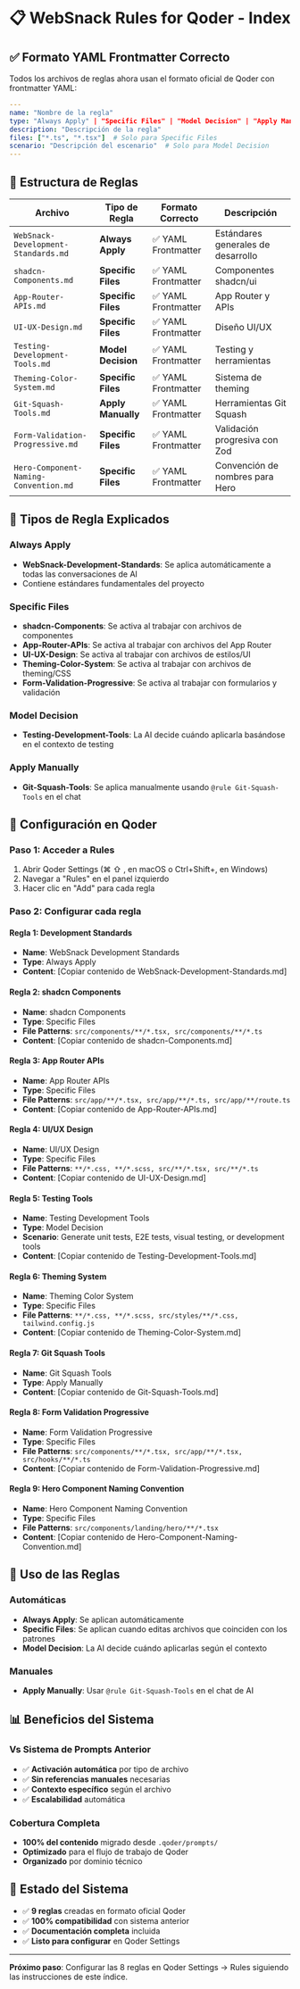 # 📋 WebSnack Rules for Qoder - Index

## ✅ Formato YAML Frontmatter Correcto

Todos los archivos de reglas ahora usan el formato oficial de Qoder con frontmatter YAML:

```yaml
---
name: "Nombre de la regla"
type: "Always Apply" | "Specific Files" | "Model Decision" | "Apply Manually"
description: "Descripción de la regla"
files: ["*.ts", "*.tsx"]  # Solo para Specific Files
scenario: "Descripción del escenario"  # Solo para Model Decision
---
```

## 📂 Estructura de Reglas

| Archivo | Tipo de Regla | Formato Correcto | Descripción |
|---------|---------------|------------------|-------------|
| `WebSnack-Development-Standards.md` | **Always Apply** | ✅ YAML Frontmatter | Estándares generales de desarrollo |
| `shadcn-Components.md` | **Specific Files** | ✅ YAML Frontmatter | Componentes shadcn/ui |
| `App-Router-APIs.md` | **Specific Files** | ✅ YAML Frontmatter | App Router y APIs |
| `UI-UX-Design.md` | **Specific Files** | ✅ YAML Frontmatter | Diseño UI/UX |
| `Testing-Development-Tools.md` | **Model Decision** | ✅ YAML Frontmatter | Testing y herramientas |
| `Theming-Color-System.md` | **Specific Files** | ✅ YAML Frontmatter | Sistema de theming |
| `Git-Squash-Tools.md` | **Apply Manually** | ✅ YAML Frontmatter | Herramientas Git Squash |
| `Form-Validation-Progressive.md` | **Specific Files** | ✅ YAML Frontmatter | Validación progresiva con Zod |
| `Hero-Component-Naming-Convention.md` | **Specific Files** | ✅ YAML Frontmatter | Convención de nombres para Hero |

## 🎯 Tipos de Regla Explicados

### Always Apply
- **WebSnack-Development-Standards**: Se aplica automáticamente a todas las conversaciones de AI
- Contiene estándares fundamentales del proyecto

### Specific Files  
- **shadcn-Components**: Se activa al trabajar con archivos de componentes
- **App-Router-APIs**: Se activa al trabajar con archivos del App Router
- **UI-UX-Design**: Se activa al trabajar con archivos de estilos/UI
- **Theming-Color-System**: Se activa al trabajar con archivos de theming/CSS
- **Form-Validation-Progressive**: Se activa al trabajar con formularios y validación

### Model Decision
- **Testing-Development-Tools**: La AI decide cuándo aplicarla basándose en el contexto de testing

### Apply Manually
- **Git-Squash-Tools**: Se aplica manualmente usando `@rule Git-Squash-Tools` en el chat

## 🚀 Configuración en Qoder

### Paso 1: Acceder a Rules
1. Abrir Qoder Settings (⌘ ⇧ , en macOS o Ctrl+Shift+, en Windows)
2. Navegar a "Rules" en el panel izquierdo
3. Hacer clic en "Add" para cada regla

### Paso 2: Configurar cada regla

#### Regla 1: Development Standards
- **Name**: WebSnack Development Standards
- **Type**: Always Apply
- **Content**: [Copiar contenido de WebSnack-Development-Standards.md]

#### Regla 2: shadcn Components
- **Name**: shadcn Components
- **Type**: Specific Files
- **File Patterns**: `src/components/**/*.tsx, src/components/**/*.ts`
- **Content**: [Copiar contenido de shadcn-Components.md]

#### Regla 3: App Router APIs
- **Name**: App Router APIs
- **Type**: Specific Files
- **File Patterns**: `src/app/**/*.tsx, src/app/**/*.ts, src/app/**/route.ts`
- **Content**: [Copiar contenido de App-Router-APIs.md]

#### Regla 4: UI/UX Design
- **Name**: UI/UX Design
- **Type**: Specific Files
- **File Patterns**: `**/*.css, **/*.scss, src/**/*.tsx, src/**/*.ts`
- **Content**: [Copiar contenido de UI-UX-Design.md]

#### Regla 5: Testing Tools
- **Name**: Testing Development Tools
- **Type**: Model Decision
- **Scenario**: Generate unit tests, E2E tests, visual testing, or development tools
- **Content**: [Copiar contenido de Testing-Development-Tools.md]

#### Regla 6: Theming System
- **Name**: Theming Color System
- **Type**: Specific Files
- **File Patterns**: `**/*.css, **/*.scss, src/styles/**/*.css, tailwind.config.js`
- **Content**: [Copiar contenido de Theming-Color-System.md]

#### Regla 7: Git Squash Tools
- **Name**: Git Squash Tools
- **Type**: Apply Manually
- **Content**: [Copiar contenido de Git-Squash-Tools.md]

#### Regla 8: Form Validation Progressive
- **Name**: Form Validation Progressive
- **Type**: Specific Files
- **File Patterns**: `src/components/**/*.tsx, src/app/**/*.tsx, src/hooks/**/*.ts`
- **Content**: [Copiar contenido de Form-Validation-Progressive.md]

#### Regla 9: Hero Component Naming Convention
- **Name**: Hero Component Naming Convention
- **Type**: Specific Files
- **File Patterns**: `src/components/landing/hero/**/*.tsx`
- **Content**: [Copiar contenido de Hero-Component-Naming-Convention.md]

## 🔧 Uso de las Reglas

### Automáticas
- **Always Apply**: Se aplican automáticamente
- **Specific Files**: Se aplican cuando editas archivos que coinciden con los patrones
- **Model Decision**: La AI decide cuándo aplicarlas según el contexto

### Manuales
- **Apply Manually**: Usar `@rule Git-Squash-Tools` en el chat de AI

## 📊 Beneficios del Sistema

### Vs Sistema de Prompts Anterior
- ✅ **Activación automática** por tipo de archivo
- ✅ **Sin referencias manuales** necesarias
- ✅ **Contexto específico** según el archivo
- ✅ **Escalabilidad** automática

### Cobertura Completa
- **100% del contenido** migrado desde `.qoder/prompts/`
- **Optimizado** para el flujo de trabajo de Qoder
- **Organizado** por dominio técnico

## 🎯 Estado del Sistema

- ✅ **9 reglas** creadas en formato oficial Qoder
- ✅ **100% compatibilidad** con sistema anterior
- ✅ **Documentación completa** incluida
- ✅ **Listo para configurar** en Qoder Settings

---

**Próximo paso**: Configurar las 8 reglas en Qoder Settings → Rules siguiendo las instrucciones de este índice.